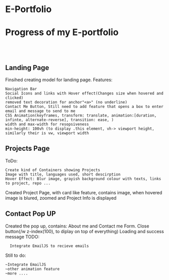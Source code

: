# E-Portfolio
<h1>Progress of my E-portfolio</h1>
<br>
<br>
<h2>Landing Page</h2>
  Finsihed creating model for landing page.
  Features:
  
    Navigation Bar
    Social Icons and links with Hover effect(Changes size when hovered and clicked)
    removed text decoration for anchor"<a>" (no underline)
    Contact Me Button, Still need to add feature that opens a box to enter email and message to send to me
    CSS Animation(keyframes, transform: translate, animation:[duration, infinte, alternate-reverse], transition: ease, )
    width and max-width for resopsiveness 
    min-height: 100vh (to display .this element, vh-> viewport height, similarly their is vw, viewport width
    
    
  
 <h2>Projects Page</h2>
  ToDo:
  
    Create kind of Containers showing Projects
    Image with title, languages used, short descirption
    Hover Effect: Blur image, grayish background colour with texts, links to project, repo ... 
   
   Created Project Page, with card like feature, contains image, when hovered image is blured, zoomed and Project Info is displayed
   
   <h2>Contact Pop UP</h2>
   Created the pop up, contains: About me and Contact me Form.
   Close button(/w z-index(100), to diplay on top of everything)
   Loading and success message
    TODO:
      
      Integrate EmailJS to recieve emails
 
 
 
 
 
 
 Still to do:
  
    ~Integrate EmailJS
    ~other animation feature 
    ~more ....
  
 
 
 
 
